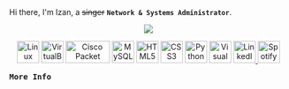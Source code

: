 ##   
Hi there, I'm Izan, a ~~singer~~ **`Network & Systems Administrator`**.

<p align="center">
  <a href="https://github.com/DenverCoder1/readme-typing-svg">
    <img src="https://readme-typing-svg.herokuapp.com?font=Time+New+Roman&color=cyan&size=25&center=true&vCenter=true&width=600&height=100&lines=Hi+there,+I'm+Izan+%2C+a+%7E%7Esinger%7E%7E+%60programmer%60">
  </a>
</p>


<p align="center">
  <img src="https://cdn.jsdelivr.net/gh/devicons/devicon/icons/linux/linux-original.svg" alt="Linux" width="40" height="40"/>
  <img src="https://upload.wikimedia.org/wikipedia/commons/d/d5/Virtualbox_logo.png" alt="VirtualBox" width="40" height="40"/>
  <img src="https://upload.wikimedia.org/wikipedia/commons/thumb/0/08/Cisco_logo_blue_2016.svg/1920px-Cisco_logo_blue_2016.svg.png" alt="Cisco Packet Tracer" width="80" height="40"/>
  <img src="https://cdn.jsdelivr.net/gh/devicons/devicon/icons/mysql/mysql-original.svg" alt="MySQL" width="40" height="40"/>
  <img src="https://cdn.jsdelivr.net/gh/devicons/devicon/icons/html5/html5-original.svg" alt="HTML5" width="40" height="40"/>
  <img src="https://cdn.jsdelivr.net/gh/devicons/devicon/icons/css3/css3-original.svg" alt="CSS3" width="40" height="40"/>
  <img src="https://cdn.jsdelivr.net/gh/devicons/devicon/icons/python/python-original.svg" alt="Python" width="40" height="40"/>
  <img src="https://cdn.jsdelivr.net/gh/devicons/devicon/icons/vscode/vscode-original.svg" alt="Visual Studio Code" width="40" height="40"/>
  <a href="https://www.linkedin.com/in/izlozano/" target="_blank">
    <img src="https://cdn.jsdelivr.net/gh/devicons/devicon/icons/linkedin/linkedin-original.svg" alt="LinkedIn" width="40" height="40"/>
  </a>
  <a href="https://open.spotify.com/intl-es/artist/1hSW0fGEl6NnWyHfW1CZ95" target="_blank">
    <img src="https://upload.wikimedia.org/wikipedia/commons/1/19/Spotify_logo_without_text.svg" alt="Spotify" width="40" height="40"/>
  </a>
</p>

<summary><samp><b>More Info</b></samp></summary>
